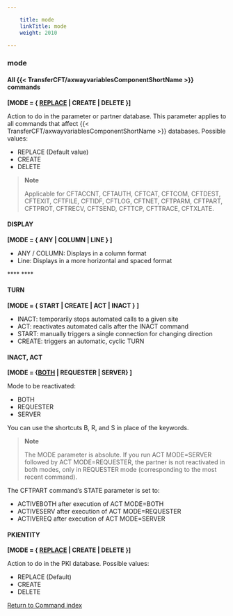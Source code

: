 ```yaml
---

    title: mode
    linkTitle: mode
    weight: 2010

---
```

<span id="mode"></span>

### mode

#### All {{< TransferCFT/axwayvariablesComponentShortName  >}} commands <span style="font-weight: normal;"> </span>

****\[MODE = { <u>REPLACE</u> | CREATE | DELETE }\]****

Action to do in the parameter or partner database. This parameter applies
to all commands that affect {{< TransferCFT/axwayvariablesComponentShortName  >}} databases. Possible values:

- REPLACE
    <span style="font-weight: normal;">(Default value)</span>
- CREATE
- DELETE

> **Note**
>
> Applicable for CFTACCNT, CFTAUTH, CFTCAT, CFTCOM, CFTDEST, CFTEXIT, CFTFILE, CFTIDF,
> CFTLOG, CFTNET, CFTPARM, CFTPART, CFTPROT, CFTRECV, CFTSEND,
> CFTTCP, CFTTRACE, CFTXLATE.

#### DISPLAY

****\[MODE = { ANY | COLUMN | LINE } \]****

- ANY / COLUMN: Displays in a column format
- Line: Displays in a more horizontal and spaced format

**** ****

#### TURN

****\[MODE = { START | CREATE | ACT | INACT }
\]****

- INACT: temporarily stops automated calls to a given site
- ACT: reactivates automated calls after the INACT command
- START: manually triggers a single connection for changing direction
- CREATE: triggers an automatic, cyclic TURN

#### INACT, ACT

******\[MODE =
{<u>BOTH</u> | REQUESTER | SERVER} \]******

Mode to be reactivated:

- BOTH
- REQUESTER
- SERVER

You can use the shortcuts B, R, and S in place of the keywords.

> **Note**
>
> The MODE parameter is absolute. If you run ACT MODE=SERVER followed by
> ACT MODE=REQUESTER, the partner is not reactivated in both modes,
> only in REQUESTER mode (corresponding to the most recent command).

The CFTPART command’s STATE parameter is set to:

- ACTIVEBOTH after
    execution of ACT MODE=BOTH
- ACTIVESERV after
    execution of ACT MODE=REQUESTER
- ACTIVEREQ after
    execution of ACT MODE=SERVER

#### PKIENTITY

****\[MODE = { <u>REPLACE</u> | CREATE | DELETE }\]****

Action to do in the PKI database. Possible values:

- REPLACE
    <span style="font-weight: normal;">(Default)</span>
- CREATE
- DELETE

[Return to Command index](../../)
